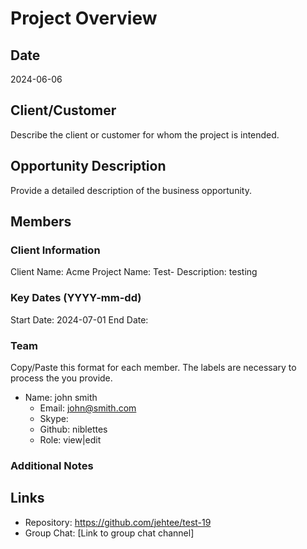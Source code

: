 # Project Overview

## Date
2024-06-06

## Client/Customer
Describe the client or customer for whom the project is intended.

## Opportunity Description
Provide a detailed description of the business opportunity.

## Members
### Client Information
Client Name: Acme
Project Name: Test-
Description: testing

### Key Dates (YYYY-mm-dd)
Start Date: 2024-07-01
End Date:

### Team
Copy/Paste this format for each member.  The labels are necessary to process the you provide.

* Name: john smith
  * Email: john@smith.com
  * Skype: 
  * Github: niblettes
  * Role: view|edit

### Additional Notes


## Links
- Repository: https://github.com/jehtee/test-19
- Group Chat: [Link to group chat channel]

